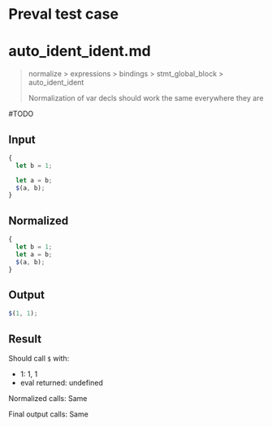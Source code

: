 # Preval test case

# auto_ident_ident.md

> normalize > expressions > bindings > stmt_global_block > auto_ident_ident
>
> Normalization of var decls should work the same everywhere they are

#TODO

## Input

`````js filename=intro
{
  let b = 1;

  let a = b;
  $(a, b);
}
`````

## Normalized

`````js filename=intro
{
  let b = 1;
  let a = b;
  $(a, b);
}
`````

## Output

`````js filename=intro
$(1, 1);
`````

## Result

Should call `$` with:
 - 1: 1, 1
 - eval returned: undefined

Normalized calls: Same

Final output calls: Same
